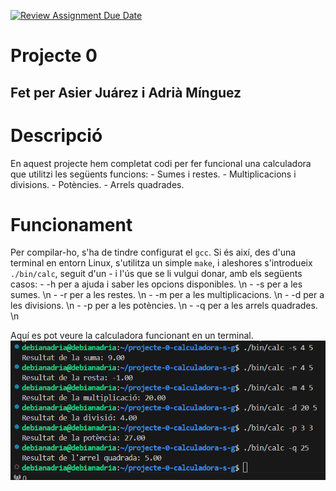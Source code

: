 [![Review Assignment Due Date](https://classroom.github.com/assets/deadline-readme-button-22041afd0340ce965d47ae6ef1cefeee28c7c493a6346c4f15d667ab976d596c.svg)](https://classroom.github.com/a/YXJZBzDs)
# Projecte 0
## Fet per Asier Juárez i Adrià Mínguez

# Descripció
En aquest projecte hem completat codi per fer funcional una calculadora que utilitzi les següents funcions:
    - Sumes i restes.
    - Multiplicacions i divisions.
    - Potències.
    - Arrels quadrades.

# Funcionament

Per compilar-ho, s'ha de tindre configurat el ```gcc```. Si és així, des d'una terminal en entorn Linux, s'utilitza un simple ```make```, i aleshores s'introdueix ```./bin/calc```, seguit d'un - i l'ús que se li vulgui donar, amb els següents casos:
    - -h per a ajuda i saber les opcions disponibles. \n
    - -s per a les sumes. \n
    - -r per a les restes. \n
    - -m per a les multiplicacions. \n
    - -d per a les divisions. \n
    - -p per a les potències. \n
    - -q per a les arrels quadrades. \n

Aquí es pot veure la calculadora funcionant en un terminal.
![Captura de pantalla del terminal amb la calculadora funcionant.](<imatge_calculadora.png>)